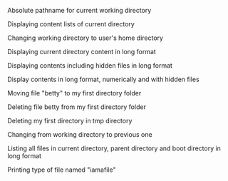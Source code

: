 Absolute pathname for current working directory

Displaying content lists of current directory

Changing working directory to user's home directory

Displaying current directory content in long format

Displaying contents including hidden files in long format

Display contents in long format, numerically and with hidden files

Moving file "betty" to my first directory folder

Deleting file betty from my first directory folder 

Deleting my first directory in tmp directory

Changing from working directory to previous one

Listing all files in current directory, parent directory and boot directory in long format

Printing type of file named "iamafile"

